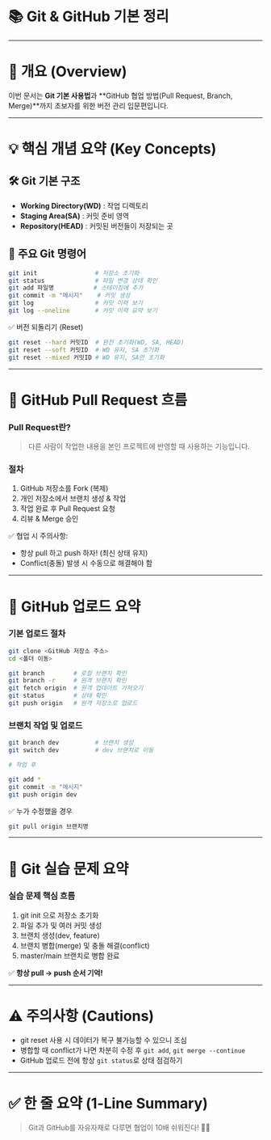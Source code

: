 # 📚 Git & GitHub 기본 정리

---

# 📌 개요 (Overview)

이번 문서는 **Git 기본 사용법**과 **GitHub 협업 방법(Pull Request, Branch, Merge)**까지 초보자를 위한 버전 관리 입문편입니다.

---

# 💡 핵심 개념 요약 (Key Concepts)

## 🛠️ Git 기본 구조

- **Working Directory(WD)** : 작업 디렉토리
- **Staging Area(SA)** : 커밋 준비 영역
- **Repository(HEAD)** : 커밋된 버전들이 저장되는 곳

## 📝 주요 Git 명령어
```bash
git init                # 저장소 초기화
git status              # 파일 변경 상태 확인
git add 파일명           # 스테이징에 추가
git commit -m "메시지"    # 커밋 생성
git log                 # 커밋 이력 보기
git log --oneline       # 커밋 이력 요약 보기
```

✅ 버전 되돌리기 (Reset)
```bash
git reset --hard 커밋ID  # 완전 초기화(WD, SA, HEAD)
git reset --soft 커밋ID  # WD 유지, SA 초기화
git reset --mixed 커밋ID # WD 유지, SA만 초기화
```

---

# 🤝 GitHub Pull Request 흐름

### Pull Request란?
> 다른 사람이 작업한 내용을 본인 프로젝트에 반영할 때 사용하는 기능입니다.

### 절차
1. GitHub 저장소를 Fork (복제)
2. 개인 저장소에서 브랜치 생성 & 작업
3. 작업 완료 후 Pull Request 요청
4. 리뷰 & Merge 승인

✅ 협업 시 주의사항:
- 항상 pull 하고 push 하자! (최신 상태 유지)
- Conflict(충돌) 발생 시 수동으로 해결해야 함

---

# 🔧 GitHub 업로드 요약

### 기본 업로드 절차
```bash
git clone <GitHub 저장소 주소>
cd <폴더 이동>

git branch        # 로컬 브랜치 확인
git branch -r     # 원격 브랜치 확인
git fetch origin  # 원격 업데이트 가져오기
git status        # 상태 확인
git push origin   # 원격 저장소로 업로드
```

### 브랜치 작업 및 업로드
```bash
git branch dev          # 브랜치 생성
git switch dev          # dev 브랜치로 이동

# 작업 후

git add *
git commit -m "메시지"
git push origin dev
```

✅ 누가 수정했을 경우
```bash
git pull origin 브랜치명
```

---

# 🧪 Git 실습 문제 요약

### 실습 문제 핵심 흐름

1. git init 으로 저장소 초기화
2. 파일 추가 및 여러 커밋 생성
3. 브랜치 생성(dev, feature)
4. 브랜치 병합(merge) 및 충돌 해결(conflict)
5. master/main 브랜치로 병합 완료

✅ **항상 pull -> push 순서 기억!**

---

# ⚠ 주의사항 (Cautions)

- git reset 사용 시 데이터가 복구 불가능할 수 있으니 조심
- 병합할 때 conflict가 나면 차분히 수정 후 `git add`, `git merge --continue`
- GitHub 업로드 전에 항상 `git status`로 상태 점검하기

---

# ✅ 한 줄 요약 (1-Line Summary)

> Git과 GitHub를 자유자재로 다루면 협업이 10배 쉬워진다! 🌟🚀
~~~

